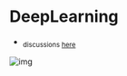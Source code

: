 # DeepLearning
  * <sub> discussions [here](https://github.com/harshraj22/DeepLearning/discussions) </sub>             

![img](https://user-images.githubusercontent.com/46635452/99142455-1fb94300-267b-11eb-9ba6-ed6f7f088901.png)
